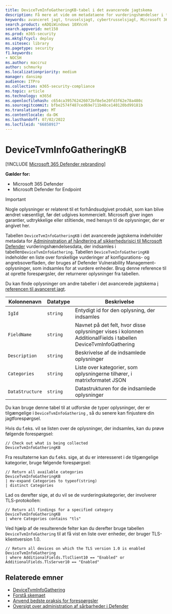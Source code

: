```yaml
---
title: DeviceTvmInfoGatheringKB-tabel i det avancerede jagtskema
description: Få mere at vide om metadataene for vurderingshændelser i tabellen DeviceTvmInfoGathering i det avancerede jagtskema.
keywords: avanceret jagt, trusselsjagt, cybertrusselsjagt, Microsoft 365 Defender, microsoft 365, m365, søgning, forespørgsel, telemetri, skemareference, kusto, tabel, kolonne, datatype, beskrivelse, trussel & sårbarhedsstyring, TVM, enhedshåndtering, software, lager, sårbarheder, CVE ID, OS DeviceTvmSoftwareInventoryVulnerabilities
search.product: eADQiWindows 10XVcnh
search.appverid: met150
ms.prod: m365-security
ms.mktglfcycl: deploy
ms.sitesec: library
ms.pagetype: security
f1.keywords:
- NOCSH
ms.author: maccruz
author: schmurky
ms.localizationpriority: medium
manager: dansimp
audience: ITPro
ms.collection: m365-security-compliance
ms.topic: article
ms.technology: m365d
ms.openlocfilehash: c654ca395762426072bf8e5e20fd3f62e78a480c
ms.sourcegitcommit: bfbe2574f487ced69e711b48ce140120bd99181b
ms.translationtype: MT
ms.contentlocale: da-DK
ms.lasthandoff: 07/02/2022
ms.locfileid: "66858917"
---
```

# <a name="devicetvminfogatheringkb"></a>DeviceTvmInfoGatheringKB

[!INCLUDE [Microsoft 365 Defender rebranding](../includes/microsoft-defender.md)]


**Gælder for:**
- Microsoft 365 Defender
- Microsoft Defender for Endpoint

> [!IMPORTANT]
> Nogle oplysninger er relateret til et forhåndsudgivet produkt, som kan blive ændret væsentligt, før det udgives kommercielt. Microsoft giver ingen garantier, udtrykkelige eller stiltiende, med hensyn til de oplysninger, der er angivet her.

Tabellen `DeviceTvmInfoGatheringKB` i det avancerede jagtskema indeholder metadata for [Admininstration af håndtering af sikkerhedsrisici til Microsoft Defender](/microsoft-365/security/defender-vulnerability-management/defender-vulnerability-management) vurderingshændelsesdata, der indsamles i tabellen`DeviceTvmInfoGathering`. Tabellen `DeviceTvmInfoGatheringKB` indeholder en liste over forskellige vurderinger af konfigurations- og angrebsoverfladen, der bruges af Defender Vulnerability Management-oplysninger, som indsamles for at vurdere enheder. Brug denne reference til at oprette forespørgsler, der returnerer oplysninger fra tabellen.

Du kan finde oplysninger om andre tabeller i det avancerede jagtskema [i referencen til avanceret jagt](advanced-hunting-schema-tables.md).

| Kolonnenavn | Datatype | Beskrivelse |
|-------------|-----------|-------------|
| `IgId` | `string` | Entydigt id for den oplysning, der indsamles |
| `FieldName` | `string` | Navnet på det felt, hvor disse oplysninger vises i kolonnen AdditionalFields i tabellen DeviceTvmInfoGathering |
| `Description` | `string` | Beskrivelse af de indsamlede oplysninger |
| `Categories` | `string` | Liste over kategorier, som oplysningerne tilhører, i matrixformatet JSON  |
| `DataStructure` | `string` | Datastrukturen for de indsamlede oplysninger  |

Du kan bruge denne tabel til at udforske de typer oplysninger, der er tilgængelige i `DeviceTvmInfoGathering` , så du senere kan finjustere din jagtforespørgsel.

Hvis du f.eks. vil se listen over de oplysninger, der indsamles, kan du prøve følgende forespørgsel:

```kusto
// Check out what is being collected 
DeviceTvmInfoGatheringKB  
```

Fra resultaterne kan du f.eks. sige, at du er interesseret i de tilgængelige kategorier, bruge følgende forespørgsel:

```kusto
// Return all available categories 
DeviceTvmInfoGatheringKB 
| mv-expand Categories to typeof(string) 
| distinct Categories 
```

Lad os derefter sige, at du vil se de vurderingskategorier, der involverer TLS-protokollen:

```kusto
// Return all findings for a specified category 
DeviceTvmInfoGatheringKB 
| where Categories contains "tls" 
```

Ved hjælp af de resulterende felter kan du derefter bruge tabellen `DeviceTvmInfoGathering` til at få vist en liste over enheder, der bruger TLS-klientversion 1.0.

```kusto
// Return all devices on which the TLS version 1.0 is enabled 
DeviceTvmInfoGathering 
| where AdditionalFields.TlsClient10 == "Enabled" or AdditionalFields.TlsServer10 == "Enabled" 
```

## <a name="related-topics"></a>Relaterede emner

- [DeviceTvmInfoGathering](advanced-hunting-devicetvminfogathering-table.md)
- [Forstå skemaet](advanced-hunting-schema-tables.md)
- [Anvend bedste praksis for forespørgsler](advanced-hunting-best-practices.md)
- [Oversigt over administration af sårbarheder i Defender](/windows/security/threat-protection/microsoft-defender-atp/next-gen-threat-and-vuln-mgt)
